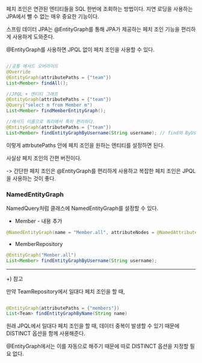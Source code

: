페치 조인은 연관된 엔티티들을 SQL 한번에 조회하는 방법이다. 지연 로딩을 사용하는 JPA에서 뺄 수 없는 매우 중요한 기능이다.

스프링 데이터 JPA는 @EntityGraph를 통해 JPA가 제공하는 페치 조인 기능을 편리하게 사용하게 도와준다.

@EntityGraph를 사용하면 JPQL 없이 페치 조인을 사용할 수 있다.

```java

//공통 메서드 오버라이드
@Override
@EntityGraph(attributePaths = {"team"})
List<Member> findAll();

//JPQL + 엔티티 그래프
@EntityGraph(attributePaths = {"team"})
@Query("select m from Member m")
List<Member> findMemberEntityGraph();

//메서드 이름으로 쿼리에서 특히 편리하다.
@EntityGraph(attributePaths = {"team"})
List<Member> findEntityGraphByUsername(String username); // find와 ByUsername 사이에는 ... 이기 때문에 아무거나 넣어도 된다


```

이렇게 attrbutePaths 안에 페치 조인을 원하는 엔티티를 설정하면 된다.

사실상 페치 조인의 간편 버전이다.

-> 간단한 페치 조인은 @EntityGraph를 편리하게 사용하고 복잡한 페치 조인은 JPQL을 사용하는 것이 좋다.

### NamedEntityGraph

NamedQuery처럼 클래스에 NamedEntityGraph를 설정할 수 있다.

* Member - 내용 추가

```java
@NamedEntityGraph(name = "Member.all", attributeNodes = @NamedAttributeNode("team"))

```

* MemberRepository

```java
@EntityGraph("Member.all")
List<Member> findEntityGraphByUsername(String username);

```

---

+) 참고

만약 TeamRepository에서 일대다 페치 조인을 할 때,

```java

@EntityGraph(attributePaths = {"members"})
List<Team> findEntityGraphByName(String name)
```

원래 JPQL에서 일대다 페치 조인을 할 때, 데이터 중복이 발생할 수 있기 때문에 DISTINCT 옵션을 함께 사용해준다.

@EntityGraph에서는 이를 자동으로 해주기 때문에 따로 DISTINCT 옵션을 지정할 필요 없다.
